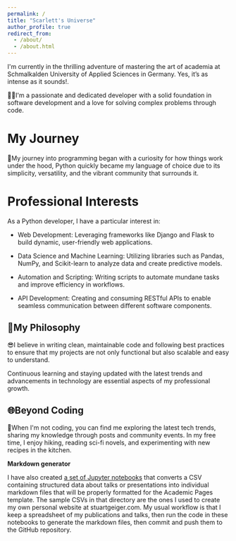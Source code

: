 ```yaml
---
permalink: /
title: "Scarlett's Universe"
author_profile: true
redirect_from: 
  - /about/
  - /about.html
---
```

I'm currently in the thrilling adventure of mastering the art of academia at Schmalkalden University of Applied Sciences in Germany. Yes, it’s as intense as it sounds!.

🧑‍💻I'm a passionate and dedicated developer with a solid foundation in software development and a love for solving complex problems through code.


My Journey
======
🚀My journey into programming began with a curiosity for how things work under the hood, Python quickly became my language of choice due to its simplicity, versatility, and the vibrant community that surrounds it.

Professional Interests
======
As a Python developer, I have a particular interest in:

- Web Development: Leveraging frameworks like Django and Flask to build dynamic, user-friendly web applications.

* Data Science and Machine Learning: Utilizing libraries such as Pandas, NumPy, and Scikit-learn to analyze data and create predictive models. 

+ Automation and Scripting: Writing scripts to automate mundane tasks and improve efficiency in workflows.

- API Development: Creating and consuming RESTful APIs to enable seamless communication between different software components.

📙My Philosophy
------

😎I believe in writing clean, maintainable code and following best practices to ensure that my projects are not only functional but also scalable and easy to understand. 

Continuous learning and staying updated with the latest trends and advancements in technology are essential aspects of my professional growth.

🌐Beyond Coding
------
📱When I'm not coding, you can find me exploring the latest tech trends, sharing my knowledge through posts and community events. In my free time, I enjoy hiking, reading sci-fi novels, and experimenting with new recipes in the kitchen.

**Markdown generator**

I have also created [a set of Jupyter notebooks](https://github.com/academicpages/academicpages.github.io/tree/master/markdown_generator
) that converts a CSV containing structured data about talks or presentations into individual markdown files that will be properly formatted for the Academic Pages template. The sample CSVs in that directory are the ones I used to create my own personal website at stuartgeiger.com. My usual workflow is that I keep a spreadsheet of my publications and talks, then run the code in these notebooks to generate the markdown files, then commit and push them to the GitHub repository.


